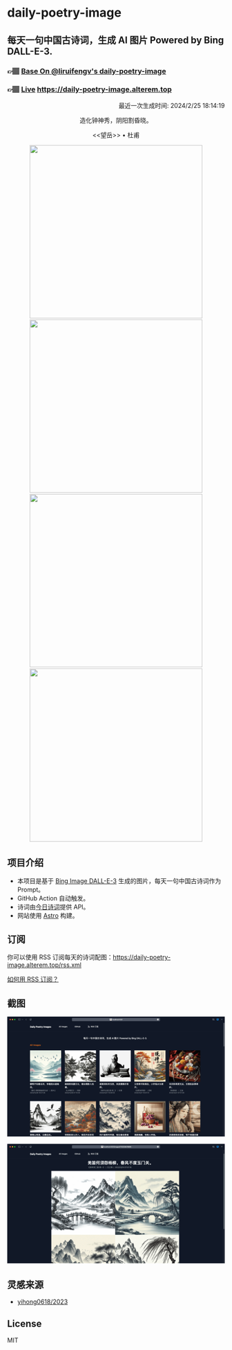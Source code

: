 
# daily-poetry-image

## 每天一句中国古诗词，生成 AI 图片 Powered by Bing DALL-E-3.

### 👉🏽 [Base On @liruifengv's daily-poetry-image](https://github.com/liruifengv/daily-poetry-image)

### 👉🏽 [Live](https://daily-poetry-image.alterem.top/) https://daily-poetry-image.alterem.top

<p align="right">
  最近一次生成时间: 2024/2/25 18:14:19
</p>
<p align="center">
造化钟神秀，阴阳割昏晓。
</p>
<p align="center">
<<望岳>> • 杜甫
</p>
<p align="center">
<img src="https://tse2.mm.bing.net/th/id/OIG4.n.EA7tmfJrQiS2Kz68WK" height="400" width="400" />
<img src="https://tse2.mm.bing.net/th/id/OIG4.3Q59G8ovQrDzBB1X3ZE." height="400" width="400" />
<img src="https://tse3.mm.bing.net/th/id/OIG4.g26YdFNb5e60Z_xwTGuY" height="400" width="400" />
<img src="https://tse1.mm.bing.net/th/id/OIG4.03xnIT4.EXx68KJt.RGB" height="400" width="400" />
</p>

## 项目介绍

-   本项目是基于 [Bing Image DALL-E-3](https://www.bing.com/images/create) 生成的图片，每天一句中国古诗词作为 Prompt。
-   GitHub Action 自动触发。
-   诗词由[今日诗词](https://www.jinrishici.com/)提供 API。
-   网站使用 [Astro](https://astro.build) 构建。

## 订阅

你可以使用 RSS 订阅每天的诗词配图：https://daily-poetry-image.alterem.top/rss.xml

[如何用 RSS 订阅？](https://zhuanlan.zhihu.com/p/55026716)

## 截图

![图片列表](./screenshots/Snipaste_2023-12-28_21-00-26.png)

![图片详情](./screenshots/Snipaste_2023-12-28_21-00-53.png)

## 灵感来源

-   [yihong0618/2023](https://github.com/yihong0618/2023)

## License

MIT
